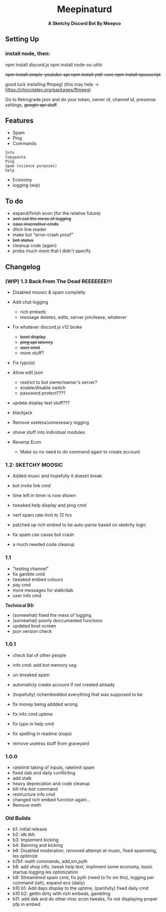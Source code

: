 <h1 align="center">Meepinaturd</h1>
<p align="center">
 <strong>A Sketchy Discord Bot By Meepco </strong></div>
</p>

## Setting Up
### install node, then: 
npm install discord.js
npm install node-os-utils 

~~npm install simple-youtube-api
npm install ytdl-core
npm install opusscript~~

good luck installing ffmpeg!  (this may help -> https://chocolatey.org/packages/ffmpeg)

Go to Retrograde.json and do your token, owner id, channel id, presense settings, ~~google api stuff~~.


## Features

- Spam
- Ping
- Commands
``` 
Info
Copypasta
Ping
Spam (science purposes)
help
```
<!-- - Moderation -->
- Economy
- logging (wip)


 
## To do

- expand/finish econ (for the relative future)
- ~~sort out the mess of logging~~
- ~~case insensitive cmds~~
- ditch line reader
- make bot "error-crash proof"
- ~~bot status~~
- cleanup code (again)
- probs much more that I didn't specify


## Changelog

### (WIP) 1.3 Back From The Dead REEEEEEE!!!
- Disabled moosic & spam completly

- Add chat logging 
    - rich embeds
    - message deletes, edits, server join/leave, whatever

- Fix whatever discord.js v12 broke
    - ~~boot display~~
    - ~~ping api latency~~
    - ~~user cmd~~
    - more stuff?

- Fix typo(s)
    
- Allow edit json
    - restrict to bot owner/owner's server?
    - enable/disable switch
    - password protect????
    
- update dsiplay text stuff???
- blackjack
- Remove useless/unnesesary logging
- shove stuff into individual modules
- Revamp Econ
    - Make so no need to do command again to create account.





### 1.2: SKETCHY MOOSIC

- Added music and hopefully it doesnt break
- bot invite link cmd
- time left in timer is now shown

- tweaked help display and ping cmd
- nerf spam rate limit to 12 hrs
- patched up rich embed to be auto-parse based on sketchy logic
- fix spam can cause bot crash 
- a much needed code cleanup


### 1.1
- "testing channel"
- fix gamble cmd
- tweaked embed colours
- pay cmd
- more messages for stalk/dab
- user info cmd


**Technical BS:**
- (somewhat) fixed the mess of logging
- (somewhat) poorly doccumented functions
- updated boot screen
- json version check

### 1.0.1
- check bal of other people
- info cmd: add bot memory usg
- un-breaked spam
- automaticly create account if not created already
- (hopefully) richembedded everything that was supposed to be

- fix money being addded wrong
- fix info cmd uptime
- fix typo in help cmd
- fix spelling in readme (oops)
- remove useless stuff from graveyard

### 1.0.0
 - ratelimit taking of inputs, ratelimit spam
 - fixed dab and daily conflicting
 - add stalk
 - heavy deprecation and code cleanup
 - kill-the-bot command
 - restructure info cmd
 - changed rich embed function again...
 - Remove meth 




### Old Builds
- b1: initial release
- b2: idk tbh
- b3: Implement kicking
- b4: Banning and kicking
- b6: Disabled moderation, removed attempt at music, fixed spamming, les optimize
- b7b1: math commands, add,sin,pyth
- b8: add shop info, tweak help text, impliment some economy, basic startup logging les optimization 
- b9: Streamlined spam cmd, fix pyth (need to fix sin tho), logging per command (ish), expand eco (daily)
- b10 b1: Add days display to the uptime, (painfully) fixed daily cmd
- b10 b2: gettin dirty with rich embeds, gambling
- b11: add dab and do other misc econ tweaks, fix not displaying proper pfp in embed
